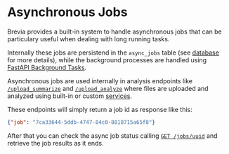 # Asynchronous Jobs

Brevia provides a built-in system to handle asynchronous jobs that can be particulary useful when dealing with long running tasks.

Internally these jobs are persistend in the `async_jobs` table (see [database](database.md) for more details), while the background processes are handled using [FastAPI Background Tasks](https://fastapi.tiangolo.com/tutorial/background-tasks/).

Asynchronous jobs are used internally in analysis endpoints like [`/upload_summarize`](endpoints_overview.md#post-upload_summarize) and [`/upload_analyze`](endpoints_overview.md#post-upload_analyze) where files are uploaded and analyzed using built-in or custom [services](analyze_services.md).

These endpoints will simply return a job id as response like this:

```json
{"job": "7ca33644-5ddb-4747-84c0-8818715a65f8"}
```

After that you can check the async job status calling [`GET /jobs/uuid`](endpoints_overview.md#get-jobsuuid) and retrieve the job results as it ends.

